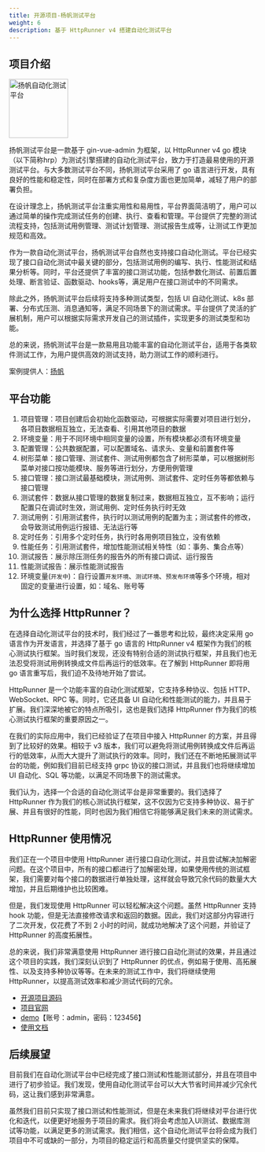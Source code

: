 ```yaml
---
title: 开源项目-杨帆测试平台
weight: 6
description: 基于 HttpRunner v4 搭建自动化测试平台
---
```


## 项目介绍

<img src="http://qiniu.yangfan.gd.cn/1680309074log.png" title="扬帆自动化测试平台" width="120">

扬帆测试平台是一款基于 gin-vue-admin 为框架，以 HttpRunner v4 go 模块（以下简称hrp）为测试引擎搭建的自动化测试平台，致力于打造最易使用的开源测试平台。与大多数测试平台不同，扬帆测试平台采用了 go 语言进行开发，具有良好的性能和稳定性，同时在部署方式和复杂度方面也更加简单，减轻了用户的部署负担。

在设计理念上，扬帆测试平台注重实用性和易用性，平台界面简洁明了，用户可以通过简单的操作完成测试任务的创建、执行、查看和管理。平台提供了完整的测试流程支持，包括测试用例管理、测试计划管理、测试报告生成等，让测试工作更加规范和高效。

作为一款自动化测试平台，扬帆测试平台自然也支持接口自动化测试。平台已经实现了接口自动化测试中最关键的部分，包括测试用例的编写、执行、性能测试和结果分析等。同时，平台还提供了丰富的接口测试功能，包括参数化测试、前置后置处理、断言验证、函数驱动、hooks等，满足用户在接口测试中的不同需求。

除此之外，扬帆测试平台后续将支持多种测试类型，包括 UI 自动化测试、k8s 部署、分布式压测、消息通知等，满足不同场景下的测试需求。平台提供了灵活的扩展机制，用户可以根据实际需求开发自己的测试插件，实现更多的测试类型和功能。

总的来说，扬帆测试平台是一款易用且功能丰富的自动化测试平台，适用于各类软件测试工作，为用户提供高效的测试支持，助力测试工作的顺利进行。

案例提供人：[扬帆](https://gitee.com/test-instructor/yangfan)

## 平台功能

1. 项目管理：项目创建后会初始化函数驱动，可根据实际需要对项目进行划分，各项目数据相互独立，无法查看、引用其他项目的数据
2. 环境变量：用于不同环境中相同变量的设置，所有模块都必须有环境变量
3. 配置管理：公共数据配置，可以配置域名、请求头、变量和前置套件等
4. 树形菜单：接口管理、测试套件、测试用例都包含了树形菜单，可以根据树形菜单对接口按功能模块、服务等进行划分，方便用例管理
5. 接口管理：接口测试最基础模块，测试用例、测试套件、定时任务等都依赖与接口管理
6. 测试套件：数据从接口管理的数据复制过来，数据相互独立，互不影响；运行配置只在调试时生效，测试用例、定时任务执行时无效
7. 测试用例：引用测试套件，执行时以测试用例的配置为主；测试套件的修改，会导致测试用例运行报错、无法运行等
8. 定时任务：引用多个定时任务，执行时各用例项目独立，没有依赖
9. 性能任务：引用测试套件，增加性能测试相关特性（如：事务、集合点等）
10. 测试报告：展示除压测任务的报告外的所有接口调试、运行报告
11. 性能测试报告：展示性能测试报告
12. 环境变量(`开发中`)：自行设置`开发环境`、`测试环境`、`预发布环境`等多个环境，相对固定的变量进行设置，如：域名、账号等

## 为什么选择 HttpRunner？

在选择自动化测试平台的技术时，我们经过了一番思考和比较，最终决定采用 go 语言作为开发语言，并选择了基于 go 语言的 HttpRunner v4 框架作为我们的核心测试执行框架。当时我们发现，还没有特别合适的测试执行框架，并且我们也无法忍受将测试用例转换成文件后再运行的低效率。在了解到 HttpRunner 即将用 go 语言重写后，我们迫不及待地开始了尝试。

HttpRunner 是一个功能丰富的自动化测试框架，它支持多种协议、包括 HTTP、WebSocket、RPC 等。同时，它还具备 UI 自动化和性能测试的能力，并且易于扩展。我们深深地被它的特点所吸引，这也是我们选择 HttpRunner 作为我们的核心测试执行框架的重要原因之一。

在我们的实际应用中，我们已经验证了在项目中接入 HttpRunner 的方案，并且得到了比较好的效果。相较于 v3 版本，我们可以避免将测试用例转换成文件后再运行的低效率，从而大大提升了测试执行的效率。同时，我们还在不断地拓展测试平台的功能，例如我们目前已经支持 grpc 协议的接口测试，并且我们也将继续增加 UI 自动化、SQL 等功能，以满足不同场景下的测试需求。

我们认为，选择一个合适的自动化测试平台是非常重要的。我们选择了 HttpRunner 作为我们的核心测试执行框架，这不仅因为它支持多种协议、易于扩展、并且有很好的性能，同时也因为我们相信它将能够满足我们未来的测试需求。

## HttpRunner 使用情况

我们正在一个项目中使用 HttpRunner 进行接口自动化测试，并且尝试解决加解密问题。在这个项目中，所有的接口都进行了加解密处理，如果使用传统的测试框架，我们需要对每个接口的数据进行单独处理，这样就会导致冗余代码的数量大大增加，并且后期维护也比较困难。

但是，我们发现使用 HttpRunner 可以轻松解决这个问题。虽然 HttpRunner 支持 hook 功能，但是无法直接修改请求和返回的数据。因此，我们对这部分内容进行了二次开发，仅花费了不到 2 小时的时间，就成功地解决了这个问题，并验证了 HttpRunner 的高度拓展性。

总的来说，我们非常满意使用 HttpRunner 进行接口自动化测试的效果，并且通过这个项目的实践，我们深刻认识到了 HttpRunner 的优点，例如易于使用、高拓展性、以及支持多种协议等等。在未来的测试工作中，我们将继续使用 HttpRunner，以提高测试效率和减少测试代码的冗余。

- [开源项目源码](https://gitee.com/test-instructor/yangfan)
- [项目官网](http://www.yangfan.gd.cn/)
- [demo](http://82.157.150.119:8080/)【账号：admin，密码：123456】
- [使用文档](https://blog.csdn.net/weixin_46616730/article/details/128473359)

## 后续展望

目前我们在自动化测试平台中已经完成了接口测试和性能测试部分，并且在项目中进行了初步验证。我们发现，使用自动化测试平台可以大大节省时间并减少冗余代码，这让我们感到非常满意。

虽然我们目前只实现了接口测试和性能测试，但是在未来我们将继续对平台进行优化和迭代，以便更好地服务于项目的需求。我们将会考虑加入UI测试、数据库测试等功能，以满足更多的测试需求。我们相信，这个自动化测试平台将会成为我们项目中不可或缺的一部分，为项目的稳定运行和高质量交付提供坚实的保障。
